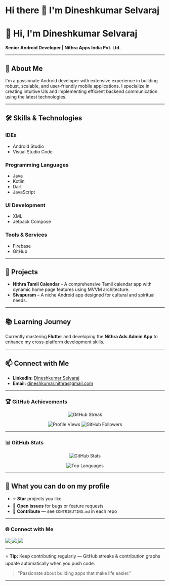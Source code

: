 # Hi there 👋 I'm Dineshkumar Selvaraj  

<!--
**dineshkumar-my-apps/dineshkumar-my-apps** is a ✨ _special_ ✨ repository because its `README.md` (this file) appears on your GitHub profile.

Here are some ideas to get you started:

- 🔭 I’m currently working on ...
- 🌱 I’m currently learning ...
- 👯 I’m looking to collaborate on ...
- 🤔 I’m looking for help with ...
- 💬 Ask me about ...
- 📫 How to reach me: ...
- 😄 Pronouns: ...
- ⚡ Fun fact: ...
-->

# 👋 Hi, I'm Dineshkumar Selvaraj

**Senior Android Developer | Nithra Apps India Pvt. Ltd.**

---

## 🚀 About Me
I'm a passionate Android developer with extensive experience in building robust, scalable, and user-friendly mobile applications. I specialize in creating intuitive UIs and implementing efficient backend communication using the latest technologies.

---

## 🛠️ Skills & Technologies

### IDEs
- Android Studio
- Visual Studio Code

### Programming Languages
- Java
- Kotlin
- Dart
- JavaScript

### UI Development
- XML
- Jetpack Compose

### Tools & Services
- Firebase
- GitHub

---

## 📱 Projects
- **Nithra Tamil Calendar** – A comprehensive Tamil calendar app with dynamic home page features using MVVM architecture.
- **Sivapuram** – A niche Android app designed for cultural and spiritual needs.

---

## 📚 Learning Journey
Currently mastering **Flutter** and developing the **Nithra Ads Admin App** to enhance my cross-platform development skills.

---

## 📫 Connect with Me
- **LinkedIn:** [Dineshkumar Selvaraj](https://www.linkedin.com/in/dineshkumar-selvaraj)
- **Email:** dineshkumar.nithra@gmail.com
  
---

### 🏆 GitHub Achievements
<!-- Reliable badge replacements for trophies -->
<p align="center">
  <img src="https://github-readme-streak-stats.herokuapp.com?user=dineshkumar-my-apps&theme=radical" alt="GitHub Streak" />
</p>
<p align="center">
  <img src="https://komarev.com/ghpvc/?username=dineshkumar-my-apps&label=Profile%20views&color=ff69b4&style=flat" alt="Profile Views" />
  <img src="https://img.shields.io/github/followers/dineshkumar-my-apps?label=Followers&style=social" alt="GitHub Followers" />
</p>

---

### 📊 GitHub Stats
<p align="center">
  <img src="https://github-readme-stats.vercel.app/api?username=dineshkumar-my-apps&show_icons=true&theme=radical&count_private=true" alt="GitHub Stats" />
</p>

<p align="center">
  <img src="https://github-readme-stats.vercel.app/api/top-langs/?username=dineshkumar-my-apps&layout=compact&theme=radical" alt="Top Languages" />
</p>

---

## 📌 What you can do on my profile
- ⭐ **Star** projects you like  
- 🐛 **Open issues** for bugs or feature requests  
- 🤝 **Contribute** — see `CONTRIBUTING.md` in each repo

---

### 🌐 Connect with Me
<p align="left">
  <a href="https://www.linkedin.com/in/dineshkumar-selvaraj-49676891/" target="_blank">
    <img src="https://img.shields.io/badge/LinkedIn-0077B5?style=for-the-badge&logo=linkedin&logoColor=white"/>
  </a>
  <a href="mailto:dineshkumar.nithra@gmail.com">
    <img src="https://img.shields.io/badge/Gmail-D14836?style=for-the-badge&logo=gmail&logoColor=white"/>
  </a>
  <a href="https://github.com/dineshkumar-my-apps" target="_blank">
    <img src="https://img.shields.io/badge/GitHub-000000?style=for-the-badge&logo=github&logoColor=white"/>
  </a>
</p>

---
⭐ **Tip:** Keep contributing regularly — GitHub streaks & contribution graphs update automatically when you push code.

> "Passionate about building apps that make life easier."

---
